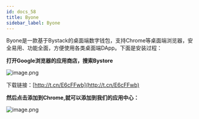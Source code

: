 ```yaml
---
id: docs_58
title: Byone
sidebar_label: Byone
---
```


Byone是一款基于Bystack的桌面端数字钱包，支持Chrome等桌面端浏览器，安全易用、功能全面，方便使用各类桌面端DApp。下面是安装过程：

**打开Google浏览器的应用商店，搜索Bystore**

![image.png](https://i.ibb.co/VD0M7BX/62.png)

下载链接：[http://t.cn/E6cFFwb](http://t.cn/E6cFFwb)


**然后点击添加到Chrome,就可以添加到我们的应用中心：**

![image.png](https://i.ibb.co/7gQ9dh3/63.png)



